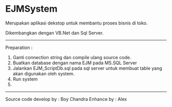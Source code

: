 # EJMSystem
Merupakan aplikasi dekstop untuk membantu proses bisnis di toko.


Dikembangkan dengan VB.Net dan Sql Server.

----------------------------------

Preparation :

1. Ganti connection string dan compile ulang source code.
2. Buatkan database dengan nama EJM pada MS.SQL Server
3. Jalankan EJM_ScriptDb.sql pada sql server untuk membuat table yang akan digunakan oleh system.
4. Run system
5. 

------------------------------------

Source code develop by : Boy Chandra
Enhance by : Alex
 

